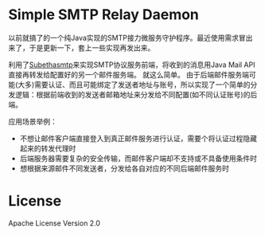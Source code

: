 Simple SMTP Relay Daemon
========================

以前就搞了的一个纯Java实现的SMTP接力微服务守护程序。最近使用需求冒出来了，于是更新一下，套上一些实现再发出来。

利用了[Subethasmtp](https://code.google.com/p/subethasmtp)来实现SMTP协议服务前端，将收到的消息用Java Mail API直接再转发给配置好的另一个邮件服务端。
就这么简单。
由于后端邮件服务端可能(大多)需要认证、而且可能绑定了发送者地址与账号，所以实现了一个简单的分发逻辑：根据前端收到的发送者邮箱地址来分发给不同配置(如不同认证账号)的后端。

应用场景举例：

* 不想让邮件客户端直接登入到真正邮件服务进行认证，需要个将认证过程隐藏起来的转发代理时
* 后端服务器需要复杂的安全传输，而邮件客户端却不支持或不具备使用条件时
* 想根据来源邮件不同发送者，分发给各自对应的不同后端邮件服务时

License
=======
Apache License Version 2.0
